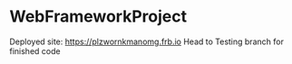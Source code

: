 # WebFrameworkProject
Deployed site: https://plzwornkmanomg.frb.io
Head to Testing branch for finished code 
